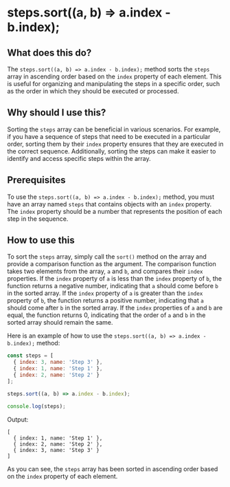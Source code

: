 
  
   # **steps.sort((a, b) => a.index - b.index);**

## What does this do?

The `steps.sort((a, b) => a.index - b.index);` method sorts the `steps` array in ascending order based on the `index` property of each element. This is useful for organizing and manipulating the steps in a specific order, such as the order in which they should be executed or processed.

## Why should I use this?

Sorting the `steps` array can be beneficial in various scenarios. For example, if you have a sequence of steps that need to be executed in a particular order, sorting them by their `index` property ensures that they are executed in the correct sequence. Additionally, sorting the steps can make it easier to identify and access specific steps within the array.

## Prerequisites

To use the `steps.sort((a, b) => a.index - b.index);` method, you must have an array named `steps` that contains objects with an `index` property. The `index` property should be a number that represents the position of each step in the sequence.

## How to use this

To sort the `steps` array, simply call the `sort()` method on the array and provide a comparison function as the argument. The comparison function takes two elements from the array, `a` and `b`, and compares their `index` properties. If the `index` property of `a` is less than the `index` property of `b`, the function returns a negative number, indicating that `a` should come before `b` in the sorted array. If the `index` property of `a` is greater than the `index` property of `b`, the function returns a positive number, indicating that `a` should come after `b` in the sorted array. If the `index` properties of `a` and `b` are equal, the function returns 0, indicating that the order of `a` and `b` in the sorted array should remain the same.

Here is an example of how to use the `steps.sort((a, b) => a.index - b.index);` method:

```javascript
const steps = [
  { index: 3, name: 'Step 3' },
  { index: 1, name: 'Step 1' },
  { index: 2, name: 'Step 2' }
];

steps.sort((a, b) => a.index - b.index);

console.log(steps);
```

Output:

```
[
  { index: 1, name: 'Step 1' },
  { index: 2, name: 'Step 2' },
  { index: 3, name: 'Step 3' }
]
```

As you can see, the `steps` array has been sorted in ascending order based on the `index` property of each element.
  
  